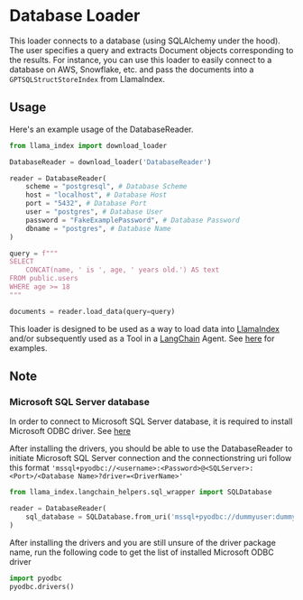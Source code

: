 # Database Loader

This loader connects to a database (using SQLAlchemy under the hood). The user specifies a query and extracts Document objects corresponding to the results. For instance, you can use this loader to easily connect to a database on AWS, Snowflake, etc. and pass the documents into a `GPTSQLStructStoreIndex` from LlamaIndex.

## Usage

Here's an example usage of the DatabaseReader.

```python
from llama_index import download_loader

DatabaseReader = download_loader('DatabaseReader')

reader = DatabaseReader(
    scheme = "postgresql", # Database Scheme
    host = "localhost", # Database Host
    port = "5432", # Database Port
    user = "postgres", # Database User
    password = "FakeExamplePassword", # Database Password
    dbname = "postgres", # Database Name
)

query = f"""
SELECT
    CONCAT(name, ' is ', age, ' years old.') AS text
FROM public.users
WHERE age >= 18
"""

documents = reader.load_data(query=query)
```

This loader is designed to be used as a way to load data into [LlamaIndex](https://github.com/jerryjliu/gpt_index/tree/main/gpt_index) and/or subsequently used as a Tool in a [LangChain](https://github.com/hwchase17/langchain) Agent. See [here](https://github.com/emptycrown/llama-hub/tree/main) for examples.

## Note
### Microsoft SQL Server database
In order to connect to Microsoft SQL Server database, it is required to install Microsoft ODBC driver. See [here](https://learn.microsoft.com/en-us/sql/connect/odbc/linux-mac/install-microsoft-odbc-driver-sql-server-macos?view=sql-server-ver16)

After installing the drivers, you should be able to use the DatabaseReader to initiate Microsoft SQL Server connection and the connectionstring uri follow this format ```'mssql+pyodbc://<username>:<Password>@<SQLServer>:<Port>/<Database Name>?driver=<DriverName>'```

```python
from llama_index.langchain_helpers.sql_wrapper import SQLDatabase

reader = DatabaseReader(
    sql_database = SQLDatabase.from_uri('mssql+pyodbc://dummyuser:dummypassword@dummysqlserver:1433/dummydb?driver=ODBC+Driver+18+for+SQL+Server')
)
```

After installing the drivers and you are still unsure of the driver package name, run the following code to get the list of installed Microsoft ODBC driver
```python
import pyodbc
pyodbc.drivers()
```